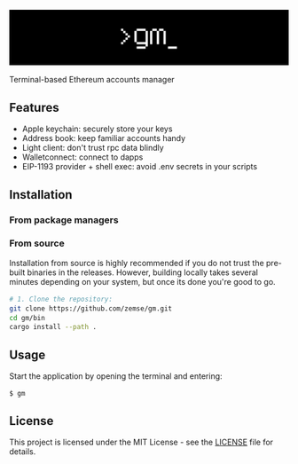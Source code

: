 ![>gm](./gm-banner-white.png)

Terminal-based Ethereum accounts manager

## Features

- Apple keychain: securely store your keys
- Address book: keep familiar accounts handy
- Light client: don't trust rpc data blindly
- Walletconnect: connect to dapps
- EIP-1193 provider + shell exec: avoid .env secrets in your scripts

## Installation

### From package managers

### From source

Installation from source is highly recommended if you do not trust the pre-built binaries in the releases. However, building locally takes several minutes depending on your system, but once its done you're good to go.

```sh
# 1. Clone the repository:
git clone https://github.com/zemse/gm.git
cd gm/bin
cargo install --path .
```

## Usage

Start the application by opening the terminal and entering:

```
$ gm
```

## License

This project is licensed under the MIT License - see the [LICENSE](LICENSE) file for details.
